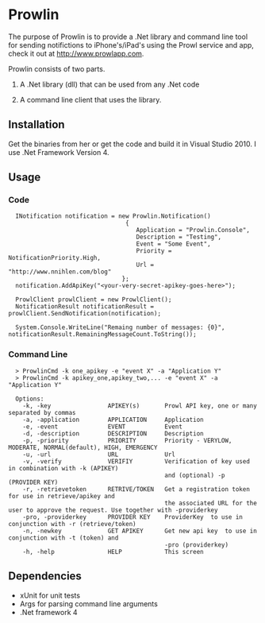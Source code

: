﻿Prowlin
=======

The purpose of Prowlin is to provide a .Net library and command line tool for sending notifictions to iPhone's/iPad's using the Prowl service and app, check it out at http://www.prowlapp.com.

Prowlin consists of two parts. 

1) A .Net library (dll) that can be used from any .Net code

2) A command line client that uses the library.

Installation
------------

Get the binaries from her or get the code and build it in Visual Studio 2010. I use .Net Framework Version 4.

Usage
-----
### Code


      INotification notification = new Prowlin.Notification()
	                                 {
 	                                    Application = "Prowlin.Console",
 	                                    Description = "Testing",
 	                                    Event = "Some Event",
 	                                    Priority = NotificationPriority.High,
 	                                    Url = "http://www.nnihlen.com/blog"
 	                                };
	  notification.AddApiKey("<your-very-secret-apikey-goes-here>");

	  ProwlClient prowlClient = new ProwlClient();
	  NotificationResult notificationResult = prowlClient.SendNotification(notification);

	  System.Console.WriteLine("Remaing number of messages: {0}", notificationResult.RemainingMessageCount.ToString());
	

### Command Line

      > ProwlinCmd -k one_apikey -e "event X" -a "Application Y"
      > ProwlinCmd -k apikey_one,apikey_two,... -e "event X" -a "Application Y"

      Options:
        -k, -key                APIKEY(s)       Prowl API key, one or many separated by commas
        -a, -application        APPLICATION     Application
        -e, -event              EVENT           Event
        -d, -description        DESCRIPTION     Description
        -p, -priority           PRIORITY        Priority - VERYLOW, MODERATE, NORMAL(default), HIGH, EMERGENCY
        -u, -url                URL             Url
		-v, -verify             VERIFIY         Verification of key used in combination with -k (APIKEY)
                                                and (optional) -p (PROVIDER KEY)
        -r, -retrievetoken      RETRIVE/TOKEN   Get a registration token for use in retrieve/apikey and
                                                the associated URL for the user to approve the request. Use together with -providerkey
        -pro, -providerkey      PROVIDER KEY    ProviderKey  to use in conjunction with -r (retrieve/token)
        -n, -newkey             GET APIKEY      Get new api key  to use in conjunction with -t (token) and
                                                -pro (providerkey)
        -h, -help               HELP            This screen


Dependencies
------------

* xUnit for unit tests
* Args for parsing command line arguments
* .Net framework 4

